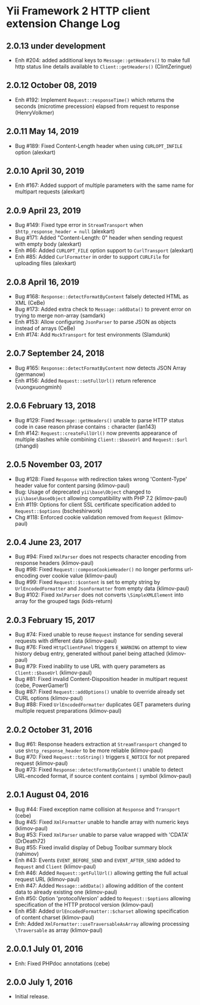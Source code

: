 Yii Framework 2 HTTP client extension Change Log
================================================

2.0.13 under development
------------------------

- Enh #204: added additional keys to `Message::getHeaders()` to make full http status line details available to `Client::getHeaders()` (ClintZeringue)


2.0.12 October 08, 2019
-----------------------

- Enh #192: Implement `Request::responseTime()` which returns the seconds (microtime precession) elapsed from request to response (HenryVolkmer)


2.0.11 May 14, 2019
-------------------

- Bug #189: Fixed Content-Length header when using `CURLOPT_INFILE` option (alexkart)


2.0.10 April 30, 2019
---------------------

- Enh #167: Added support of multiple parameters with the same name for multipart requests (alexkart)


2.0.9 April 23, 2019
--------------------

- Bug #149: Fixed type error in `StreamTransport` when `$http_response_header = null` (alexkart)
- Bug #171: Added "Content-Length: 0" header when sending request with empty body (alexkart)
- Enh #66: Added `CURLOPT_FILE` option support to `CurlTransport` (alexkart)
- Enh #85: Added `CurlFormatter` in order to support `CURLFile` for uploading files (alexkart)


2.0.8 April 16, 2019
--------------------

- Bug #168: `Response::detectFormatByContent` falsely detected HTML as XML (CeBe)
- Bug #173: Added extra check to `Message::addData()` to prevent error on trying to merge non-array (samdark)
- Enh #153: Allow configuring `JsonParser` to parse JSON as objects instead of arrays (CeBe)
- Enh #174: Add `MockTransport` for test environments (Slamdunk)


2.0.7 September 24, 2018
------------------------

- Bug #165: `Response::detectFormatByContent` now detects JSON Array (germanow)
- Enh #156: Added `Request::setFullUrl()` return reference (vuongxuongminh)


2.0.6 February 13, 2018
-----------------------

- Bug #129: Fixed `Message::getHeaders()` unable to parse HTTP status code in case reason phrase contains `:` character (lan143)
- Enh #142: `Request::createFullUrl()` now prevents appearance of multiple slashes while combining `Client::$baseUrl` and `Request::$url` (zhangdi)


2.0.5 November 03, 2017
-----------------------

- Bug #128: Fixed `Response` with redirection takes wrong 'Content-Type' header value for content parsing (klimov-paul)
- Bug: Usage of deprecated `yii\base\Object` changed to `yii\base\BaseObject` allowing compatibility with PHP 7.2 (klimov-paul)
- Enh #119: Options for client SSL certificate specification added to `Request::$options` (bscheshirwork)
- Chg #118: Enforced cookie validation removed from `Request` (klimov-paul)


2.0.4 June 23, 2017
-------------------

- Bug #94: Fixed `XmlParser` does not respects character encoding from response headers (klimov-paul)
- Bug #98: Fixed `Request::composeCookieHeader()` no longer performs url-encoding over cookie value (klimov-paul)
- Bug #99: Fixed `Request::$content` is set to empty string by `UrlEncodedFormatter` and `JsonFormatter` from empty data (klimov-paul)
- Bug #102: Fixed `XmlParser` does not converts `\SimpleXMLElement` into array for the grouped tags (kids-return)


2.0.3 February 15, 2017
-----------------------

- Bug #74: Fixed unable to reuse `Request` instance for sending several requests with different data (klimov-paul)
- Bug #76: Fixed `HttpClientPanel` triggers `E_WARNING` on attempt to view history debug entry, generated without panel being attached (klimov-paul)
- Bug #79: Fixed inability to use URL with query parameters as `Client::$baseUrl` (klimov-paul)
- Bug #81: Fixed invalid Content-Disposition header in multipart request (cebe, PowerGamer1)
- Bug #87: Fixed `Request::addOptions()` unable to override already set CURL options (klimov-paul)
- Bug #88: Fixed `UrlEncodedFormatter` duplicates GET parameters during multiple request preparations (klimov-paul)


2.0.2 October 31, 2016
----------------------

- Bug #61: Response headers extraction at `StreamTransport` changed to use `$http_response_header` to be more reliable (klimov-paul)
- Bug #70: Fixed `Request::toString()` triggers `E_NOTICE` for not prepared request (klimov-paul)
- Bug #73: Fixed `Response::detectFormatByContent()` unable to detect URL-encoded format, if source content contains `|` symbol (klimov-paul)


2.0.1 August 04, 2016
---------------------

- Bug #44: Fixed exception name collision at `Response` and `Transport` (cebe)
- Bug #45: Fixed `XmlFormatter` unable to handle array with numeric keys (klimov-paul)
- Bug #53: Fixed `XmlParser` unable to parse value wrapped with 'CDATA' (DrDeath72)
- Bug #55: Fixed invalid display of Debug Toolbar summary block (rahimov)
- Enh #43: Events `EVENT_BEFORE_SEND` and `EVENT_AFTER_SEND` added to `Request` and `Client` (klimov-paul)
- Enh #46: Added `Request::getFullUrl()` allowing getting the full actual request URL (klimov-paul)
- Enh #47: Added `Message::addData()` allowing addition of the content data to already existing one (klimov-paul)
- Enh #50: Option 'protocolVersion' added to `Request::$options` allowing specification of the HTTP protocol version (klimov-paul)
- Enh #58: Added `UrlEncodedFormatter::$charset` allowing specification of content charset (klimov-paul)
- Enh: Added `XmlFormatter::useTraversableAsArray` allowing processing `\Traversable` as array (klimov-paul)


2.0.0.1 July 01, 2016
---------------------

- Enh: Fixed PHPdoc annotations (cebe)


2.0.0 July 1, 2016
------------------

- Initial release.
